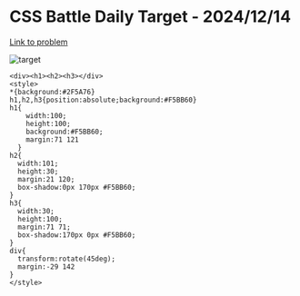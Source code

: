 # CSS Battle Daily Target - 2024/12/14

[Link to problem](https://cssbattle.dev/play/BjPIiZnkaqmUmxqmLCtb)

![target](https://firebasestorage.googleapis.com/v0/b/cssbattleapp.appspot.com/o/user%2Fe6YbeBahWNPT7VpE2rE2p85byxa2%2Ftargets%2Ftarget_FC9aViQ.png?alt=media)


```
<div><h1><h2><h3></div>
<style>
*{background:#2F5A76}
h1,h2,h3{position:absolute;background:#F5BB60}
h1{
    width:100;
    height:100;
    background:#F5BB60;
    margin:71 121
  }
h2{
  width:101;
  height:30;
  margin:21 120;
  box-shadow:0px 170px #F5BB60;
}
h3{
  width:30;
  height:100;
  margin:71 71;
  box-shadow:170px 0px #F5BB60;
}
div{
  transform:rotate(45deg);
  margin:-29 142
}
</style>
```
